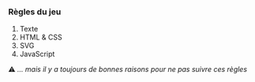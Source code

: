 ### Règles du jeu

1. Texte
1. HTML & CSS
1. SVG
1. JavaScript

⚠️ _... mais il y a toujours de bonnes raisons pour ne pas suivre ces règles_